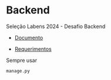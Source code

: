 # Backend
Seleção Labens 2024 - Desafio Backend

* [Documento](https://github.com/Gedsonfa/Backend/blob/main/SeleçãoLabens2024-DesafioBackendPython.pdf)

* [Requerimentos](https://github.com/Gedsonfa/Backend/blob/main/requeriments.txt)

Sempre usar
~~~
manage.py
~~~